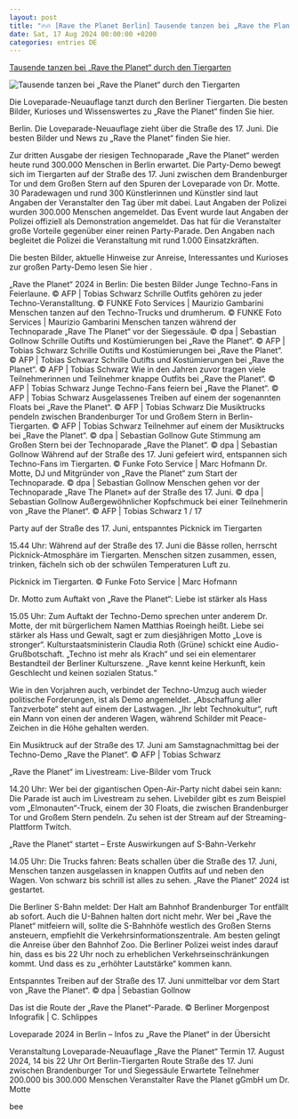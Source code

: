 ```yaml
---
layout: post
title: "🔥🔥 [Rave the Planet Berlin] Tausende tanzen bei „Rave the Planet“ durch den Tiergarten"
date: Sat, 17 Aug 2024 00:00:00 +0200
categories: entries DE
---
```

[Tausende tanzen bei „Rave the Planet“ durch den Tiergarten](https://www.morgenpost.de/berlin/article407035508/loveparade-2024-berlin-rave-the-planet-termin-route-anreise-strecke.html)

![Tausende tanzen bei „Rave the Planet“ durch den Tiergarten](https://img.sparknews.funkemedien.de/407035924/407035924_1723903220_v16_9_1600.jpeg)

Die Loveparade-Neuauflage tanzt durch den Berliner Tiergarten. Die besten Bilder, Kurioses und Wissenswertes zu „Rave the Planet“ finden Sie hier.

Berlin. Die Loveparade-Neuauflage zieht über die Straße des 17. Juni. Die besten Bilder und News zu „Rave the Planet“ finden Sie hier.

Zur dritten Ausgabe der riesigen Technoparade „Rave the Planet“ werden heute rund 300.000 Menschen in Berlin erwartet. Die Party-Demo bewegt sich im Tiergarten auf der Straße des 17. Juni zwischen dem Brandenburger Tor und dem Großen Stern auf den Spuren der Loveparade von Dr. Motte. 30 Paradewagen und rund 300 Künstlerinnen und Künstler sind laut Angaben der Veranstalter den Tag über mit dabei. Laut Angaben der Polizei wurden 300.000 Menschen angemeldet. Das Event wurde laut Angaben der Polizei offiziell als Demonstration angemeldet. Das hat für die Veranstalter große Vorteile gegenüber einer reinen Party-Parade. Den Angaben nach begleitet die Polizei die Veranstaltung mit rund 1.000 Einsatzkräften.

Die besten Bilder, aktuelle Hinweise zur Anreise, Interessantes und Kurioses zur großen Party-Demo lesen Sie hier .

„Rave the Planet“ 2024 in Berlin: Die besten Bilder Junge Techno-Fans in Feierlaune. © AFP | Tobias Schwarz Schrille Outfits gehören zu jeder Techno-Veranstalltung. © FUNKE Foto Services | Maurizio Gambarini Menschen tanzen auf den Techno-Trucks und drumherum. © FUNKE Foto Services | Maurizio Gambarini Menschen tanzen während der Technoparade „Rave The Planet“ vor der Siegessäule. © dpa | Sebastian Gollnow Schrille Outifts und Kostümierungen bei „Rave the Planet“. © AFP | Tobias Schwarz Schrille Outifts und Kostümierungen bei „Rave the Planet“. © AFP | Tobias Schwarz Schrille Outifts und Kostümierungen bei „Rave the Planet“. © AFP | Tobias Schwarz Wie in den Jahren zuvor tragen viele Teilnehmerinnen und Teilnehmer knappe Outfits bei „Rave the Planet“. © AFP | Tobias Schwarz Junge Techno-Fans feiern bei „Rave the Planet“. © AFP | Tobias Schwarz Ausgelassenes Treiben auf einem der sogenannten Floats bei „Rave the Planet“. © AFP | Tobias Schwarz Die Musiktrucks pendeln zwischen Brandenburger Tor und Großem Stern in Berlin-Tiergarten. © AFP | Tobias Schwarz Teilnehmer auf einem der Musiktrucks bei „Rave the Planet“. © dpa | Sebastian Gollnow Gute Stimmung am Großen Stern bei der Technoparade „Rave the Planet“. © dpa | Sebastian Gollnow Während auf der Straße des 17. Juni gefeiert wird, entspannen sich Techno-Fans im Tiergarten. © Funke Foto Service | Marc Hofmann Dr. Motte, DJ und Mitgründer von „Rave the Planet“ zum Start der Technoparade. © dpa | Sebastian Gollnow Menschen gehen vor der Technoparade „Rave The Planet» auf der Straße des 17. Juni. © dpa | Sebastian Gollnow Außergewöhnlicher Kopfschmuck bei einer Teilnehmerin von „Rave the Planet“. © AFP | Tobias Schwarz 1 / 17

Party auf der Straße des 17. Juni, entspanntes Picknick im Tiergarten

15.44 Uhr: Während auf der Straße des 17. Juni die Bässe rollen, herrscht Picknick-Atmosphäre im Tiergarten. Menschen sitzen zusammen, essen, trinken, fächeln sich ob der schwülen Temperaturen Luft zu.

Picknick im Tiergarten. © Funke Foto Service | Marc Hofmann

Dr. Motto zum Auftakt von „Rave the Planet“: Liebe ist stärker als Hass

15.05 Uhr: Zum Auftakt der Techno-Demo sprechen unter anderem Dr. Motte, der mit bürgerlichem Namen Matthias Roeingh heißt. Liebe sei stärker als Hass und Gewalt, sagt er zum diesjährigen Motto „Love is stronger“. Kulturstaatsministerin Claudia Roth (Grüne) schickt eine Audio-Grußbotschaft. „Techno ist mehr als Krach“ und sei ein elementarer Bestandteil der Berliner Kulturszene. „Rave kennt keine Herkunft, kein Geschlecht und keinen sozialen Status.“

Wie in den Vorjahren auch, verbindet der Techno-Umzug auch wieder politische Forderungen, ist als Demo angemeldet. „Abschaffung aller Tanzverbote“ steht auf einem der Lastwagen. „Ihr lebt Technokultur“, ruft ein Mann von einen der anderen Wagen, während Schilder mit Peace-Zeichen in die Höhe gehalten werden.

Ein Musiktruck auf der Straße des 17. Juni am Samstagnachmittag bei der Techno-Demo „Rave the Planet“. © AFP | Tobias Schwarz

„Rave the Planet“ im Livestream: Live-Bilder vom Truck

14.20 Uhr: Wer bei der gigantischen Open-Air-Party nicht dabei sein kann: Die Parade ist auch im Livestream zu sehen. Livebilder gibt es zum Beispiel vom „Elmonauten“-Truck, einem der 30 Floats, die zwischen Brandenburger Tor und Großem Stern pendeln. Zu sehen ist der Stream auf der Streaming-Plattform Twitch.

„Rave the Planet“ startet – Erste Auswirkungen auf S-Bahn-Verkehr

14.05 Uhr: Die Trucks fahren: Beats schallen über die Straße des 17. Juni, Menschen tanzen ausgelassen in knappen Outfits auf und neben den Wagen. Von schwarz bis schrill ist alles zu sehen. „Rave the Planet“ 2024 ist gestartet.

Die Berliner S-Bahn meldet: Der Halt am Bahnhof Brandenburger Tor entfällt ab sofort. Auch die U-Bahnen halten dort nicht mehr. Wer bei „Rave the Planet“ mitfeiern will, sollte die S-Bahnhöfe westlich des Großen Sterns ansteuern, empfiehlt die Verkehrsinformationszentrale. Am besten gelingt die Anreise über den Bahnhof Zoo. Die Berliner Polizei weist indes darauf hin, dass es bis 22 Uhr noch zu erheblichen Verkehrseinschränkungen kommt. Und dass es zu „erhöhter Lautstärke“ kommen kann.

Entspanntes Treiben auf der Straße des 17. Juni unmittelbar vor dem Start von „Rave the Planet“. © dpa | Sebastian Gollnow

Das ist die Route der „Rave the Planet“-Parade. © Berliner Morgenpost Infografik | C. Schlippes

Loveparade 2024 in Berlin – Infos zu „Rave the Planet“ in der Übersicht

Veranstaltung Loveparade-Neuauflage „Rave the Planet“ Termin 17. August 2024, 14 bis 22 Uhr Ort Berlin-Tiergarten Route Straße des 17. Juni zwischen Brandenburger Tor und Siegessäule Erwartete Teilnehmer 200.000 bis 300.000 Menschen Veranstalter Rave the Planet gGmbH um Dr. Motte

bee

